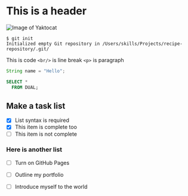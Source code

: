 # This is a header

![Image of Yaktocat](https://octodex.github.com/images/yaktocat.png)

```
$ git init
Initialized empty Git repository in /Users/skills/Projects/recipe-repository/.git/
```
This is code
`<br/>` is line break
`<p>` is paragraph 
```java
String name = "Hello";
```
```sql
SELECT *
  FROM DUAL;
```

## Make a task list

- [x] List syntax is required
- [x] This item is complete too
- [ ] This item is not complete

### Here is another list
- [ ] Turn on GitHub Pages
- [ ] Outline my portfolio
- [ ] Introduce myself to the world

      

